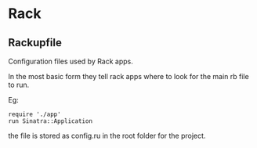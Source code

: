 # Rack

## Rackupfile
Configuration files used by Rack apps.

In the most basic form they tell rack apps where to look for the main rb file to run.

Eg:
```
require './app' 
run Sinatra::Application
```

the file is stored as config.ru in the root folder for the project.